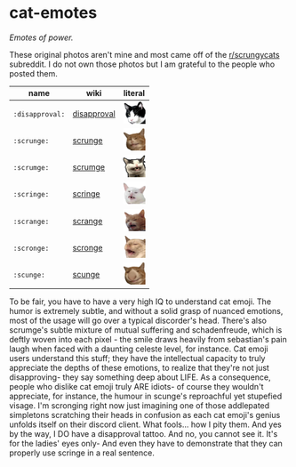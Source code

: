 # cat-emotes

*Emotes of power.*

These original photos aren't mine and most came off of the
[r/scrungycats](https://www.reddit.com/r/scrungycats/) subreddit.
I do not own those photos but I am grateful to the people who posted them.

name|wiki|literal
-|-|-
`:disapproval:`|[disapproval](disapproval)|<img src="disapproval/disapproval_s.png" width=40/>
`:scrunge:`    |[scrunge](scrunge)        |<img src="scrunge/scrunge_s.png" width=40/>
`:scrumge:`    |[scrumge](scrumge)        |<img src="scrumge/scrumge.png" width=40/>
`:scringe:`    |[scringe](scringe)        |<img src="scringe/scringe.png" width=40/>
`:scrange:`    |[scrange](scrange)        |<img src="scrange/scrange.png" width=40/>
`:scronge:`    |[scronge](scronge)        |<img src="scronge/scronge.png" width=40/>
`:scunge:`     |[scunge](scunge)          |<img src="scunge/scunge.png" width=40>

To be fair, you have to have a very high IQ to understand cat emoji. The humor is extremely subtle, and without a solid grasp of nuanced emotions, most of the usage will go over a typical discorder's head. There's also scrumge's subtle mixture of mutual suffering and schadenfreude, which is deftly woven into each pixel - the smile draws heavily from sebastian's pain laugh when faced with a daunting celeste level, for instance. Cat emoji users understand this stuff; they have the intellectual capacity to truly appreciate the depths of these emotions, to realize that they're not just disapproving- they say something deep about LIFE. As a consequence, people who dislike cat emoji truly ARE idiots- of course they wouldn't appreciate, for instance, the humour in scunge's reproachful yet stupefied visage. I'm scronging right now just imagining one of those addlepated simpletons scratching their heads in confusion as each cat emoji's genius unfolds itself on their discord client. What fools... how I pity them. And yes by the way, I DO have a disapproval tattoo. And no, you cannot see it. It's for the ladies' eyes only- And even they have to demonstrate that they can properly use scringe in a real sentence.
